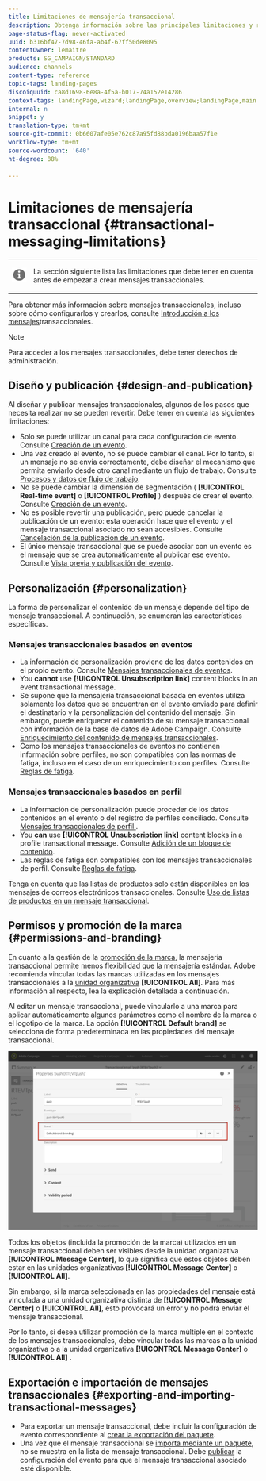 ```yaml
---
title: Limitaciones de mensajería transaccional
description: Obtenga información sobre las principales limitaciones y recomendaciones relacionadas con los mensajes transaccionales en Adobe Campaign Standard.
page-status-flag: never-activated
uuid: b316bf47-7d98-46fa-ab4f-67ff50de8095
contentOwner: lemaitre
products: SG_CAMPAIGN/STANDARD
audience: channels
content-type: reference
topic-tags: landing-pages
discoiquuid: ca8d1698-6e8a-4f5a-b017-74a152e14286
context-tags: landingPage,wizard;landingPage,overview;landingPage,main
internal: n
snippet: y
translation-type: tm+mt
source-git-commit: 0b6607afe05e762c87a95fd88bda0196baa57f1e
workflow-type: tm+mt
source-wordcount: '640'
ht-degree: 88%

---
```



# Limitaciones de mensajería transaccional {#transactional-messaging-limitations}

<table>
<tr>
<td><img src="assets/do-not-localize/icon_concepts.svg" width="60px"></td>
<td><p>La sección siguiente lista las limitaciones que debe tener en cuenta antes de empezar a crear mensajes transaccionales.</p></td>
</tr>
</table>

Para obtener más información sobre mensajes transaccionales, incluso sobre cómo configurarlos y crearlos, consulte [Introducción a los mensajes](../../channels/using/getting-started-with-transactional-msg.md)transaccionales.

>[!NOTE]
>
>Para acceder a los mensajes transaccionales, debe tener derechos de administración.

## Diseño y publicación {#design-and-publication}

Al diseñar y publicar mensajes transaccionales, algunos de los pasos que necesita realizar no se pueden revertir. Debe tener en cuenta las siguientes limitaciones:

* Solo se puede utilizar un canal para cada configuración de evento. Consulte [Creación de un evento](../../administration/using/configuring-transactional-messaging.md#creating-an-event).
* Una vez creado el evento, no se puede cambiar el canal. Por lo tanto, si un mensaje no se envía correctamente, debe diseñar el mecanismo que permita enviarlo desde otro canal mediante un flujo de trabajo. Consulte [Procesos y datos de flujo de trabajo](../../automating/using/get-started-workflows.md).
* No se puede cambiar la dimensión de segmentación ( **[!UICONTROL Real-time event]** o **[!UICONTROL Profile]** ) después de crear el evento. Consulte [Creación de un evento](../../administration/using/configuring-transactional-messaging.md#creating-an-event).
* No es posible revertir una publicación, pero puede cancelar la publicación de un evento: esta operación hace que el evento y el mensaje transaccional asociado no sean accesibles. Consulte [Cancelación de la publicación de un evento](../../administration/using/configuring-transactional-messaging.md#unpublishing-an-event).
* El único mensaje transaccional que se puede asociar con un evento es el mensaje que se crea automáticamente al publicar ese evento. Consulte [Vista previa y publicación del evento](../../administration/using/configuring-transactional-messaging.md#previewing-and-publishing-the-event).

## Personalización {#personalization}

La forma de personalizar el contenido de un mensaje depende del tipo de mensaje transaccional. A continuación, se enumeran las características específicas.

### Mensajes transaccionales basados en eventos

* La información de personalización proviene de los datos contenidos en el propio evento. Consulte [Mensajes transaccionales de eventos](../../channels/using/event-transactional-messages.md).
* You **cannot** use **[!UICONTROL Unsubscription link]** content blocks in an event transactional message.
* Se supone que la mensajería transaccional basada en eventos utiliza solamente los datos que se encuentran en el evento enviado para definir el destinatario y la personalización del contenido del mensaje. Sin embargo, puede enriquecer el contenido de su mensaje transaccional con información de la base de datos de Adobe Campaign. Consulte [Enriquecimiento del contenido de mensajes transaccionales](../../administration/using/configuring-transactional-messaging.md#enriching-the-transactional-message-content).
* Como los mensajes transaccionales de eventos no contienen información sobre perfiles, no son compatibles con las normas de fatiga, incluso en el caso de un enriquecimiento con perfiles. Consulte [Reglas de fatiga](../../sending/using/fatigue-rules.md).

### Mensajes transaccionales basados en perfil

* La información de personalización puede proceder de los datos contenidos en el evento o del registro de perfiles conciliado. Consulte [Mensajes transaccionales de perfil ](../../channels/using/profile-transactional-messages.md).
* You **can** use **[!UICONTROL Unsubscription link]** content blocks in a profile transactional message. Consulte [Adición de un bloque de contenido](../../designing/using/personalization.md#adding-a-content-block).
* Las reglas de fatiga son compatibles con los mensajes transaccionales de perfil. Consulte [Reglas de fatiga](../../sending/using/fatigue-rules.md).

Tenga en cuenta que las listas de productos solo están disponibles en los mensajes de correos electrónicos transaccionales. Consulte [Uso de listas de productos en un mensaje transaccional](../../channels/using/event-transactional-messages.md#using-product-listings-in-a-transactional-message).

## Permisos y promoción de la marca {#permissions-and-branding}

En cuanto a la gestión de la [promoción de la marca](../../administration/using/branding.md), la mensajería transaccional permite menos flexibilidad que la mensajería estándar. Adobe recomienda vincular todas las marcas utilizadas en los mensajes transaccionales a la [unidad organizativa](../../administration/using/organizational-units.md) **[!UICONTROL All]**. Para más información al respecto, lea la explicación detallada a continuación.

Al editar un mensaje transaccional, puede vincularlo a una marca para aplicar automáticamente algunos parámetros como el nombre de la marca o el logotipo de la marca. La opción **[!UICONTROL Default brand]** se selecciona de forma predeterminada en las propiedades del mensaje transaccional.

![](assets/message-center_branding.png)

Todos los objetos (incluida la promoción de la marca) utilizados en un mensaje transaccional deben ser visibles desde la unidad organizativa **[!UICONTROL Message Center]**, lo que significa que estos objetos deben estar en las unidades organizativas **[!UICONTROL Message Center]** o **[!UICONTROL All]**.

Sin embargo, si la marca seleccionada en las propiedades del mensaje está vinculada a una unidad organizativa distinta de **[!UICONTROL Message Center]** o **[!UICONTROL All]**, esto provocará un error y no podrá enviar el mensaje transaccional.

Por lo tanto, si desea utilizar promoción de la marca múltiple en el contexto de los mensajes transaccionales, debe vincular todas las marcas a la unidad organizativa o a la unidad organizativa **[!UICONTROL Message Center]** o **[!UICONTROL All]** .

## Exportación e importación de mensajes transaccionales {#exporting-and-importing-transactional-messages}

* Para exportar un mensaje transaccional, debe incluir la configuración de evento correspondiente al [crear la exportación del paquete](../../automating/using/managing-packages.md#creating-a-package).
* Una vez que el mensaje transaccional se [importa mediante un paquete](../../automating/using/managing-packages.md#importing-a-package), no se muestra en la lista de mensaje transaccional. Debe [publicar](../../administration/using/configuring-transactional-messaging.md#previewing-and-publishing-the-event) la configuración del evento para que el mensaje transaccional asociado esté disponible.

